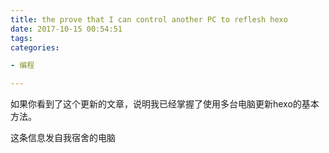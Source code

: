 ```yaml
---
title: the prove that I can control another PC to reflesh hexo
date: 2017-10-15 00:54:51
tags:
categories:

- 编程

---
```


如果你看到了这个更新的文章，说明我已经掌握了使用多台电脑更新hexo的基本方法。

这条信息发自我宿舍的电脑